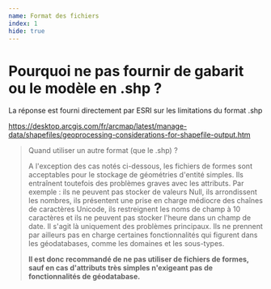 ```yaml
---
name: Format des fichiers
index: 1
hide: true
---
```


# Pourquoi ne pas fournir de gabarit ou le modèle en .shp ?

La réponse est fourni directement par ESRI sur les limitations du format .shp

https://desktop.arcgis.com/fr/arcmap/latest/manage-data/shapefiles/geoprocessing-considerations-for-shapefile-output.htm

>Quand utiliser un autre format (que le .shp) ?
>
>A l'exception des cas notés ci-dessous, les fichiers de formes sont acceptables pour le stockage de géométries d'entité simples. Ils entraînent toutefois des problèmes graves avec les attributs. Par exemple : ils ne peuvent pas stocker de valeurs Null, ils arrondissent les nombres, ils présentent une prise en charge médiocre des chaînes de caractères Unicode, ils restreignent les noms de champ à 10 caractères et ils ne peuvent pas stocker l'heure dans un champ de date. Il s'agit là uniquement des problèmes principaux. Ils ne prennent par ailleurs pas en charge certaines fonctionnalités qui figurent dans les géodatabases, comme les domaines et les sous-types. 
>
>**Il est donc recommandé de ne pas utiliser de fichiers de formes, sauf en cas d'attributs très simples n'exigeant pas de fonctionnalités de géodatabase.**